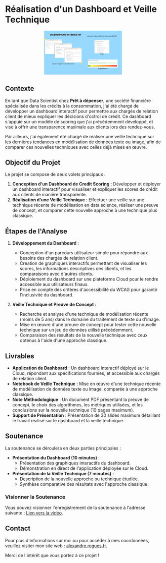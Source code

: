 # Réalisation d'un Dashboard et Veille Technique

<p align="center">
  <img src="img/illustration.png" alt="Illustration du projet" width="50%">
</p>

## Contexte

En tant que Data Scientist chez **Prêt à dépenser**, une société financière spécialisée dans les crédits à la consommation, j'ai été chargé de développer un dashboard interactif pour permettre aux chargés de relation client de mieux expliquer les décisions d'octroi de crédit. Ce dashboard s'appuie sur un modèle de scoring que j'ai précédemment développé, et vise à offrir une transparence maximale aux clients lors des rendez-vous.

Par ailleurs, j'ai également été chargé de réaliser une veille technique sur les dernières tendances en modélisation de données texte ou image, afin de comparer ces nouvelles techniques avec celles déjà mises en œuvre.

## Objectif du Projet

Le projet se compose de deux volets principaux :
1. **Conception d'un Dashboard de Credit Scoring** : Développer et déployer un dashboard interactif pour visualiser et expliquer les scores de crédit aux clients de manière transparente.
2. **Réalisation d'une Veille Technique** : Effectuer une veille sur une technique récente de modélisation en data science, réaliser une preuve de concept, et comparer cette nouvelle approche à une technique plus classique.

## Étapes de l'Analyse

1. **Développement du Dashboard** :
    - Conception d'un parcours utilisateur simple pour répondre aux besoins des chargés de relation client.
    - Création de graphiques interactifs permettant de visualiser les scores, les informations descriptives des clients, et les comparaisons avec d'autres clients.
    - Déploiement du dashboard sur une plateforme Cloud pour le rendre accessible aux utilisateurs finaux.
    - Prise en compte des critères d'accessibilité du WCAG pour garantir l'inclusivité du dashboard.

2. **Veille Technique et Preuve de Concept** :
    - Recherche et analyse d'une technique de modélisation récente (moins de 5 ans) dans le domaine du traitement de texte ou d'image.
    - Mise en œuvre d'une preuve de concept pour tester cette nouvelle technique sur un jeu de données utilisé précédemment.
    - Comparaison des résultats de la nouvelle technique avec ceux obtenus à l'aide d'une approche classique.

## Livrables

- **Application de Dashboard** : Un dashboard interactif déployé sur le Cloud, répondant aux spécifications fournies, et accessible aux chargés de relation client.
- **Notebook de Veille Technique** : Mise en œuvre d'une technique récente de modélisation de données texte ou image, comparée à une approche classique.
- **Note Méthodologique** : Un document PDF présentant la preuve de concept, le choix des algorithmes, les métriques utilisées, et les conclusions sur la nouvelle technique (10 pages maximum).
- **Support de Présentation** : Présentation de 30 slides maximum détaillant le travail réalisé sur le dashboard et la veille technique.

## Soutenance

La soutenance se déroulera en deux parties principales :
- **Présentation du Dashboard (10 minutes)** : 
  - Présentation des graphiques interactifs du dashboard.
  - Démonstration en direct de l'application déployée sur le Cloud.
- **Présentation de la Veille Technique (7 minutes)** :
  - Description de la nouvelle approche ou technique étudiée.
  - Synthèse comparative des résultats avec l'approche classique.

### Visionner la Soutenance

Vous pouvez visionner l'enregistrement de la soutenance à l'adresse suivante : [Lien vers la vidéo](https://youtu.be/PeBc0opDB08?si=KeX1_bmV9_5QF3BN).

## Contact

Pour plus d'informations sur moi ou pour accéder à mes coordonnées, veuillez visiter mon site web : [alexandre.rogues.fr](https://alexandre.rogues.fr).

Merci de l'intérêt que vous portez à ce projet !

